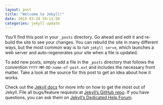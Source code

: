 ```yaml
---
layout: post
title: "Welcome to Jekyll!"
date: 2015-03-24 19:11:50
categories: jekyll update
---
```


You’ll find this post in your `_posts` directory. Go ahead and edit it and
re-build the site to see your changes. You can rebuild the site in many
different ways, but the most common way is to run `jekyll serve`, which
launches a web server and auto-regenerates your site when a file is updated.

To add new posts, simply add a file in the `_posts` directory that follows the
convention `YYYY-MM-DD-name-of-post.ext` and includes the necessary front
matter. Take a look at the source for this post to get an idea about how it
works.

Check out the [Jekyll docs][jekyll-docs] for more info on how to get the most
out of Jekyll. File all bugs/feature requests at [Jekyll’s GitHub repo][jekyll-gh].
If you have questions, you can ask them on [Jekyll’s Dedicated Help Forum][jekyll-forum].

[jekyll-docs]: http://jekyllrb.com/docs/home
[jekyll-gh]:   https://github.com/jekyll/jekyll
[jekyll-forum]: https://talk.jerkyllrb.com/
